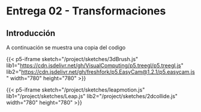 # Entrega 02 - Transformaciones

## Introducción

A continuación se muestra una copia del codigo



{{< p5-iframe sketch="/project/sketches/3dBrush.js" lib1="https://cdn.jsdelivr.net/gh/VisualComputing/p5.treegl/p5.treegl.js" lib2="https://cdn.jsdelivr.net/gh/freshfork/p5.EasyCam@1.2.1/p5.easycam.js"  width="780" height="780" >}}


{{< p5-iframe sketch="/project/sketches/leapmotion.js" lib1="/project/sketches/Leap.js" lib2="/project/sketches/2dcollide.js"  width="780" height="780" >}}